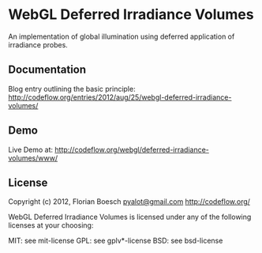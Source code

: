 WebGL Deferred Irradiance Volumes
=================================

An implementation of global illumination using deferred application of irradiance probes.

Documentation
-------------

Blog entry outlining the basic principle: http://codeflow.org/entries/2012/aug/25/webgl-deferred-irradiance-volumes/

Demo
----

Live Demo at: http://codeflow.org/webgl/deferred-irradiance-volumes/www/

License
-------

Copyright (c) 2012, Florian Boesch <pyalot@gmail.com> http://codeflow.org/

WebGL Deferred Irradiance Volumes is licensed under any of the following licenses at your choosing:

MIT: see mit-license
GPL: see gplv*-license
BSD: see bsd-license
